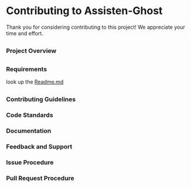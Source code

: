 # Contributing to Assisten-Ghost



Thank you for considering contributing to this project! We appreciate your time and effort.
## 
### Project Overview

## 
### Requirements

look up the [Readme.md](https://github.com/TobiasDemuth/Assistent-Ghost/blob/main/README.md)

##
### Contributing Guidelines

### Code Standards

### Documentation

### Feedback and Support

### Issue Procedure

### Pull Request Procedure
